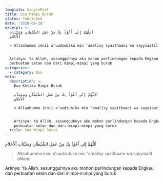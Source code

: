 ```yaml
---
template: SinglePost
title: Doa Mimpi Buruk
status: Published
date: '2020-09-28'
excerpt: >-
  اَللّٰهُمَّ إِنّىِ أَعُوْذُ بِكَ مِنْ عَمَلِ الشَّيْطَانِ وَسَيِّئاَتِ
  اْلأَحْلاَمِ

  > Allaahumma innii a'uudzubika min 'amalisy syaithaani wa sayyiaatil ahlami


  Artinya: Ya Allah, sesungguhnya aku mohon perlindungan kepada Engkau dari
  perbuatan setan dan dari mimpi-mimpi yang buruk
categories:
  - category: Doa
meta:
  description: >-
    Doa Ketika Mimpi Buruk

    اَللّٰهُمَّ إِنّىِ أَعُوْذُ بِكَ مِنْ عَمَلِ الشَّيْطَانِ وَسَيِّئاَتِ
    اْلأَحْلاَمِ

    > Allaahumma innii a'uudzubika min 'amalisy syaithaani wa sayyiaatil ahlami


    Artinya: Ya Allah, sesungguhnya aku mohon perlindungan kepada Engkau dari
    perbuatan setan dan dari mimpi-mimpi yang buruk
  title: Doa Mimpi Buruk
---
```

اَللّٰهُمَّ إِنّىِ أَعُوْذُ بِكَ مِنْ عَمَلِ الشَّيْطَانِ وَسَيِّئاَتِ اْلأَحْلاَمِ
> Allaahumma innii a'uudzubika min 'amalisy syaithaani wa sayyiaatil ahlami

Artinya: Ya Allah, sesungguhnya aku mohon perlindungan kepada Engkau dari perbuatan setan dan dari mimpi-mimpi yang buruk
